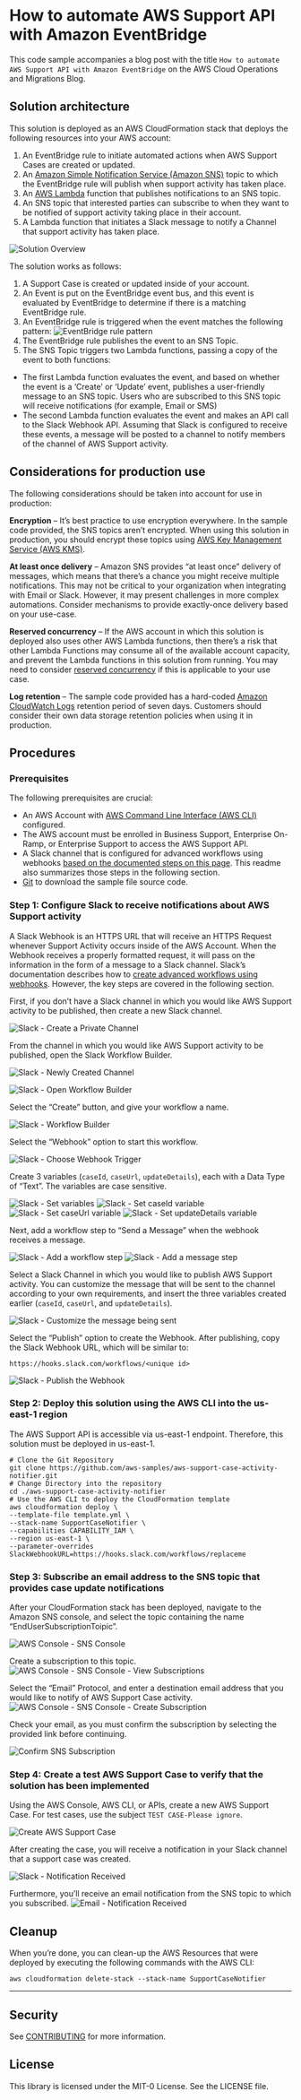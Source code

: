 # How to automate AWS Support API with Amazon EventBridge
This code sample accompanies a blog post with the title `How to automate AWS Support API with Amazon EventBridge` on the AWS Cloud Operations and Migrations Blog.

## Solution architecture

This solution is deployed as an AWS CloudFormation stack that deploys the following resources into your AWS account:

1. An EventBridge rule to initiate automated actions when AWS Support Cases are created or updated.
1. An [Amazon Simple Notification Service (Amazon SNS)](http://aws.amazon.com/sns) topic to which the EventBridge rule will publish when support activity has taken place.
1. An [AWS Lambda](http://aws.amazon.com/lambda) function that publishes notifications to an SNS topic.
1. An SNS topic that interested parties can subscribe to when they want to be notified of support activity taking place in their account.
1. A Lambda function that initiates a Slack message to notify a Channel that support activity has taken place.

![Solution Overview](images/01-aws-support-case-activity-notifier-solution-overview.png)

The solution works as follows:
1. A Support Case is created or updated inside of your account.
1. An Event is put on the EventBridge event bus, and this event is evaluated by EventBridge to determine if there is a matching EventBridge rule.
1. An EventBridge rule is triggered when the event matches the following pattern:
![EventBridge rule pattern](images/02-aws-support-case-activity-notifier-event-pattern.png)
1. The EventBridge rule publishes the event to an SNS Topic.
5. The SNS Topic triggers two Lambda functions, passing a copy of the event to both functions:
 *  The first Lambda function evaluates the event, and based on whether the event is a ‘Create’ or ‘Update’ event, publishes a user-friendly message to an SNS topic. Users who are subscribed to this SNS topic will receive notifications (for example, Email or SMS)
 * The second Lambda function evaluates the event and makes an API call to the Slack Webhook API. Assuming that Slack is configured to receive these events, a message will be posted to a channel to notify members of the channel of AWS Support activity.

 ## Considerations for production use

The following considerations should be taken into account for use in production:

**Encryption** – It’s best practice to use encryption everywhere. In the sample code provided, the SNS topics aren’t encrypted. When using this solution in production, you should encrypt these topics using [AWS Key Management Service (AWS KMS)](https://aws.amazon.com/kms/).

**At least once delivery** – Amazon SNS provides “at least once” delivery of messages, which means that there’s a chance you might receive multiple notifications. This may not be critical to your organization when integrating with Email or Slack. However, it may present challenges in more complex automations. Consider mechanisms to provide exactly-once delivery based on your use-case.

**Reserved concurrency** – If the AWS account in which this solution is deployed also uses other AWS Lambda functions, then there’s a risk that other Lambda Functions may consume all of the available account capacity, and prevent the Lambda functions in this solution from running. You may need to consider [reserved concurrency](https://docs.aws.amazon.com/lambda/latest/dg/configuration-concurrency.html) if this is applicable to your use case.

**Log retention** – The sample code provided has a hard-coded [Amazon CloudWatch Logs](https://docs.aws.amazon.com/AmazonCloudWatch/latest/logs/WhatIsCloudWatchLogs.html) retention period of seven days. Customers should consider their own data storage retention policies when using it in production. 

## Procedures

### Prerequisites
The following prerequisites are crucial:
* An AWS Account with [AWS Command Line Interface (AWS CLI)](https://aws.amazon.com/cli/) configured.
* The AWS account must be enrolled in Business Support, Enterprise On-Ramp, or Enterprise Support to access the AWS Support API.
* A Slack channel that is configured for advanced workflows using webhooks [based on the documented steps on this page](https://slack.com/intl/en-gb/help/articles/360041352714-Create-more-advanced-workflows-using-webhooks). This readme also summarizes those steps in the following section.
* [Git](https://git-scm.com/) to download the sample file source code.

### Step 1: Configure Slack to receive notifications about AWS Support activity

A Slack Webhook is an HTTPS URL that will receive an HTTPS Request whenever Support Activity occurs inside of the AWS Account. When the Webhook receives a properly formatted request, it will pass on the information in the form of a message to a Slack channel. Slack’s documentation describes how to [create advanced workflows using webhooks](https://slack.com/intl/en-gb/help/articles/360041352714-Create-more-advanced-workflows-using-webhooks). However, the key steps are covered in the following section.

First, if you don’t have a Slack channel in which you would like AWS Support activity to be published, then create a new Slack channel.

![Slack - Create a Private Channel](images/03-aws-support-case-activity-notifier-slack-private-channel.png)

From the channel in which you would like AWS Support activity to be published, open the Slack Workflow Builder.

![Slack - Newly Created Channel](images/04-aws-support-case-activity-notifier-slack-created-channel.png)

![Slack - Open Workflow Builder](images/05-aws-support-case-activity-notifier-slack-open-workflow-builder.png)

Select the “Create” button, and give your workflow a name.

![Slack - Workflow Builder](images/06-aws-support-case-activity-notifier-slack-name-workflow.png)

Select the “Webhook” option to start this workflow.

![Slack - Choose Webhook Trigger](images/07-aws-support-case-activity-notifier-slack-choose-trigger.png)

Create 3 variables (`caseId`, `caseUrl`, `updateDetails`), each with a Data Type of “Text”. The variables are case sensitive.

![Slack - Set variables](images/08-aws-support-case-activity-notifier-slack-set-variables.png)
![Slack - Set caseId variable](images/09-aws-support-case-activity-notifier-slack-variable-caseId.png)
![Slack - Set caseUrl variable](images/10-aws-support-case-activity-notifier-slack-variable-caseUrl.png)
![Slack - Set updateDetails variable](images/11-aws-support-case-activity-notifier-slack-variable-updateDetails.png)

Next, add a workflow step to “Send a Message” when the webhook receives a message.

![Slack - Add a workflow step](images/12-aws-support-case-activity-notifier-slack-add-a-step.png)
![Slack - Add a message step](images/13-aws-support-case-activity-notifier-slack-send-a-message.png)

Select a Slack Channel in which you would like to publish AWS Support activity. You can customize the message that will be sent to the channel according to your own requirements, and insert the three variables created earlier (`caseId`, `caseUrl`, and `updateDetails`).

![Slack - Customize the message being sent](images/14-aws-support-case-activity-notifier-slack-customize-message.png)

Select the “Publish” option to create the Webhook. After publishing, copy the Slack Webhook URL, which will be similar to:

`https://hooks.slack.com/workflows/<unique id>`


![Slack - Publish the Webhook](images/15-aws-support-case-activity-notifier-slack-publish-webhook.png)


### Step 2: Deploy this solution using the AWS CLI into the us-east-1 region

The AWS Support API is accessible via us-east-1 endpoint. Therefore, this solution must be deployed in us-east-1.


```shell
# Clone the Git Repository
git clone https://github.com/aws-samples/aws-support-case-activity-notifier.git
# Change Directory into the repository
cd ./aws-support-case-activity-notifier
# Use the AWS CLI to deploy the CloudFormation template
aws cloudformation deploy \
--template-file template.yml \
--stack-name SupportCaseNotifier \
--capabilities CAPABILITY_IAM \
--region us-east-1 \
--parameter-overrides SlackWebhookURL=https://hooks.slack.com/workflows/replaceme
```

### Step 3: Subscribe an email address to the SNS topic that provides case update notifications

After your CloudFormation stack has been deployed, navigate to the Amazon SNS console, and select the topic containing the name “EndUserSubscriptionToipic”.

![AWS Console - SNS Console](images/16-aws-support-case-activity-notifier-sns-end-user-topic.png)

Create a subscription to this topic.
![AWS Console - SNS Console - View Subscriptions](images/17-aws-support-case-activity-notifier-sns-view-subscriptions.png)

Select the “Email” Protocol, and enter a destination email address that you would like to notify of AWS Support Case activity.
![AWS Console - SNS Console - Create Subscription](images/18-aws-support-case-activity-notifier-sns-create-subscription.png)

Check your email, as you must confirm the subscription by selecting the provided link before continuing.

![Confirm SNS Subscription](images/19-aws-support-case-activity-notifier-sns-confirm-subscription.png)

### Step 4: Create a test AWS Support Case to verify that the solution has been implemented

Using the AWS Console, AWS CLI, or APIs, create a new AWS Support Case. For test cases, use the subject `TEST CASE-Please ignore`.

![Create AWS Support Case](images/20-aws-support-case-activity-notifier-create-support-case.png)

After creating the case, you will receive a notification in your Slack channel that a support case was created.

![Slack - Notification Received](images/21-aws-support-case-activity-notifier-slack-message-sent.png)

Furthermore, you’ll receive an email notification from the SNS topic to which you subscribed.
![Email - Notification Received](images/22-aws-support-case-activity-notifier-email-message-sent.png)


## Cleanup

When you’re done, you can clean-up the AWS Resources that were deployed by executing the following commands with the AWS CLI:

```shell
aws cloudformation delete-stack --stack-name SupportCaseNotifier 
```

---

## Security

See [CONTRIBUTING](CONTRIBUTING.md#security-issue-notifications) for more information.

## License

This library is licensed under the MIT-0 License. See the LICENSE file.